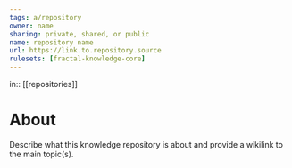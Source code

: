 ```yaml
---
tags: a/repository
owner: name
sharing: private, shared, or public
name: repository name
url: https://link.to.repository.source
rulesets: [fractal-knowledge-core]
---
```

in:: [[repositories]]

# About
Describe what this knowledge repository is about and provide a wikilink to the main topic(s).
